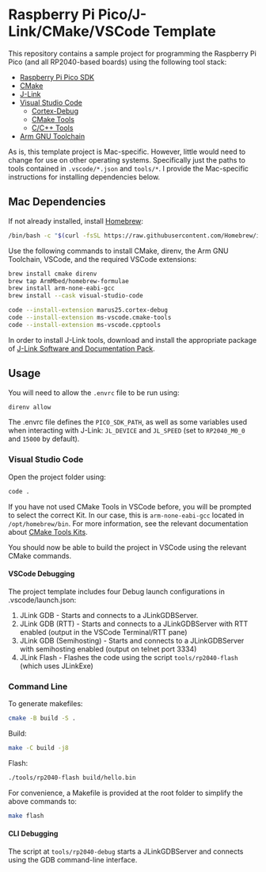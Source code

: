# Raspberry Pi Pico/J-Link/CMake/VSCode Template

This repository contains a sample project for programming the Raspberry Pi Pico (and all RP2040-based boards) using the following tool stack:
* [Raspberry Pi Pico SDK](https://github.com/raspberrypi/pico-sdk)
* [CMake](https://cmake.org)
* [J-Link](https://www.segger.com/products/debug-probes/j-link/)
* [Visual Studio Code](https://code.visualstudio.com)
    * [Cortex-Debug](https://marketplace.visualstudio.com/items?itemName=marus25.cortex-debug)
    * [CMake Tools](https://marketplace.visualstudio.com/items?itemName=ms-vscode.cmake-tools)
    * [C/C++ Tools](https://marketplace.visualstudio.com/items?itemName=ms-vscode.cpptools)
* [Arm GNU Toolchain](https://developer.arm.com/tools-and-software/open-source-software/developer-tools/gnu-toolchain)

As is, this template project is Mac-specific. However, little would need to change for use on other operating systems. Specifically just the paths to tools contained in `.vscode/*.json` and `tools/*`. I provide the Mac-specific instructions for installing dependencies below.

## Mac Dependencies

If not already installed, install [Homebrew](https://brew.sh):
```bash
/bin/bash -c "$(curl -fsSL https://raw.githubusercontent.com/Homebrew/install/HEAD/install.sh)"
```

Use the following commands to install CMake, direnv, the Arm GNU Toolchain, VSCode, and the required VSCode extensions:
```bash
brew install cmake direnv
brew tap ArmMbed/homebrew-formulae
brew install arm-none-eabi-gcc
brew install --cask visual-studio-code

code --install-extension marus25.cortex-debug
code --install-extension ms-vscode.cmake-tools
code --install-extension ms-vscode.cpptools
```

In order to install J-Link tools, download and install the appropriate package of [J-Link Software and Documentation Pack](https://www.segger.com/downloads/jlink/#J-LinkSoftwareAndDocumentationPack).

## Usage

You will need to allow the `.envrc` file to be run using:
```bash
direnv allow
```
The .envrc file defines the `PICO_SDK_PATH`, as well as some variables used when interacting with J-Link: `JL_DEVICE` and `JL_SPEED` (set to `RP2040_M0_0` and `15000` by default).

### Visual Studio Code

Open the project folder using:
```bash
code .
```

If you have not used CMake Tools in VSCode before, you will be prompted to select the correct Kit. In our case, this is `arm-none-eabi-gcc` located in `/opt/homebrew/bin`. For more information, see the relevant documentation about [CMake Tools Kits](https://vector-of-bool.github.io/docs/vscode-cmake-tools/kits.html).

You should now be able to build the project in VSCode using the relevant CMake commands.

#### VSCode Debugging
The project template includes four Debug launch configurations in .vscode/launch.json:
1. JLink GDB - Starts and connects to a JLinkGDBServer.
2. JLink GDB (RTT) - Starts and connects to a JLinkGDBServer with RTT enabled (output in the VSCode Terminal/RTT pane)
3. JLink GDB (Semihosting) - Starts and connects to a JLinkGDBServer with semihosting enabled (output on telnet port 3334)
4. JLink Flash - Flashes the code using the script `tools/rp2040-flash` (which uses JLinkExe)

### Command Line

To generate makefiles:
```bash
cmake -B build -S .
```

Build:
```bash
make -C build -j8
```

Flash:
```bash
./tools/rp2040-flash build/hello.bin
```

For convenience, a Makefile is provided at the root folder to simplify the above commands to:
```bash
make flash
```

#### CLI Debugging

The script at `tools/rp2040-debug` starts a JLinkGDBServer and connects using the GDB command-line interface.
